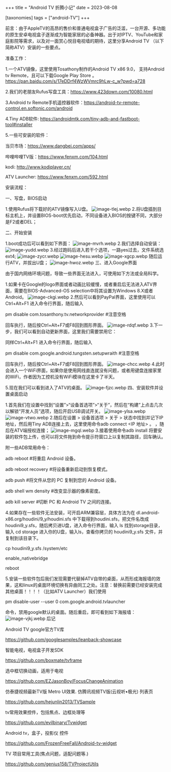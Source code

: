 +++
title = "Android TV 折腾小记"
date = 2023-08-08

[taxonomies]
tags = ["android-TV"]
+++


前言：由于AppleTV的高昂的售价和普通电视盒子广告的泛滥，一台开源、多功能的原生安卓电视盒子逐渐成为智能家居的必备神器。出于对IPTV、YouTube和家庭影院等需求，以及对一面赏心悦目电视墙的期待，这里分享Android TV （以下简称ATV）安装的一些要点。
<!-- more -->
准备工作：

1.一个ATV镜像，这里使用Tosathony制作的Android TV x86 9.0， 支持Android tv Remote，且可以下载Google Play Store 。https://pan.baidu.com/s/17eDDrf4WzWVmrc9hLw-c_w?pwd=a728

2.我们的老朋友Rufus写盘工具：https://www.423down.com/10080.html

3.Android tv Remote手机遥控器软件：https://android-tv-remote-control.en.softonic.com/android

4.Tiny ADB软件: https://androidmtk.com/tiny-adb-and-fastboot-tool#installer

5.一些可安装的软件：

当贝市场：https://www.dangbei.com/apps/

哔哩哔哩TV版：https://www.fenxm.com/104.html

kodi: http://www.kodiplayer.cn/

ATV Launcher: https://www.fenxm.com/592.html

安装流程：

一、写盘，BIOS启动

1.使用Rufus将下载好的ATV镜像写入U盘。
![image-tlej.webp](https://pic.dich.ink/1/2024/03/06/65e8665dd27b9.webp)
2.将U盘插到目标主机上，并设置BIOS-boot优先启动，不同设备进入BIOS的按键不同，大部分是F2或者DEL；

二、开始安装

1.boot成功后可以看到如下界面：
![image-mvrh.webp](https://pic.dich.ink/1/2024/03/06/65e8666eac466.webp)
2.我们选择自动安装：
![image-yudd.webp](https://pic.dich.ink/1/2024/03/06/65e86651a32f2.webp)
3.经过跑码后进入若干个选项，一路yes过去，文件系统选ext4;
![image-zycr.webp](https://pic.dich.ink/1/2024/03/06/65e8664cc6063.webp)
![image-hesu.webp](https://pic.dich.ink/1/2024/03/06/65e86677e6b6c.webp)
![image-xgcp.webp](https://pic.dich.ink/1/2024/03/06/65e86653ab2b1.webp)
随后运行ATV，并拔出U盘；
![image-hwoz.webp](https://pic.dich.ink/1/2024/03/06/65e866762b828.webp)
三、进入Google界面

由于国内网络环境问题，导致一些界面无法进入，可使用如下方法或全局科学。

1.如果卡在Google的logo界面或者动画比较缓慢，或者重启后无法进入ATV界面，需要在BIOS-Advanced-OS selection中将其设置为Windows 8.X或者Android。
![image-ckgi.webp](https://pic.dich.ink/1/2024/03/06/65e866840ebf2.webp)
2.然后可以看到PayPal界面，这里使用可以Ctrl+Alt+F1 进入命令行界面，随后输入

pm disable com.tosanthony.tv.networkprovider #注意空格

回车执行，随后按Ctrl+Alt+F7或F8回到图形界面。
![image-rdqf.webp](https://pic.dich.ink/1/2024/03/06/65e8666529ea7.webp)
3.下一步，我们可以看到自动更新界面，这里我们需要禁用它：

同样Ctrl+Alt+F1 进入命令行界面，随后输入

pm disable com.google.android.tungsten.setupwraith #注意空格

回车执行，随后按Ctrl+Alt+F7或F8回到图形界面。
![image-chcc.webp](https://pic.dich.ink/1/2024/03/06/65e866843a99e.webp)
4.此时会进入一个WiFi界面，如果你是使用网线直连就没有问题，或者用键盘连接家里的WiFi，作者因为工控机没有WiFi模块在这里卡了半天。

5.现在我们可以看到进入了ATV的桌面。
![image-fjzc.webp](https://pic.dich.ink/1/2024/03/06/65e8667b8c994.webp)
四、安装软件并设置桌面启动

1.首先我们在设置中找到“设置”>“设备首选项”>“关于”，然后在“构建”上点击几次以解锁“开发人员”选项，随后开启USB调试开关。
![image-ylsa.webp](https://pic.dich.ink/1/2024/03/06/65e86652f1a2a.webp)
![image-vtwo.webp](https://pic.dich.ink/1/2024/03/06/65e86651ded04.webp)
2.随后在设置 > 设备首选项 > 关于 > 状态中找到并记下IP 地址，然后用Tiny ADB连接上去，这里使用命令adb connect <IP 地址> 。 ，随后在ATV端授权连接；
![image-mgql.webp](https://pic.dich.ink/1/2024/03/06/65e8666eec785.webp)
3.接着使用命令adb install <path to android app.apk>将要安装的软件包上传，也可以将文件拖到命令提示符窗口上以复制其路径，回车确认。

附一些ADB常用命令：

adb reboot #将重启 Android 设备。

adb reboot recovery #将设备重新启动到恢复模式。

adb push <local> <remote> #将文件从您的 PC 复制到您的 Android 设备。

adb shell wm density <dpi> #改变显示器的像素密度。

adb kill server #切断 PC 和 Android TV 之间的连接。

4.如果存在一些软件无法安装，可开启ARM兼容层，具体方法为在 dl.android-x86.org/houdini/9_y/houdini.sfs 中下载得到houdini.sfs，把文件名改成houdini9_y.sfs，随后拷贝进U盘，进入命令行界面，输入 ls 找到storage目录，输入 cd storage 进入你的U盘，输入ls，查看你拷贝的 houdini9_y.sfs 文件，并复制到该目录下。

cp houdini9_y.sfs /system/etc

enable_nativebridge

reboot

5.安装一些软件包后我们发现需要代替掉ATV自带的桌面，从而形成海报墙的效果，这和linux的桌面环境切换有异曲同工之处。注意：替换前需要已经安装完成其他桌面！！！！（比如ATV Launcher）我们使用 

pm disable-user --user 0 com.google.android.tvlauncher 

命令，禁用google默认的桌面。随后重启，即可看到如下海报墙：
![image-vjkj.webp](https://pic.dich.ink/1/2024/03/06/65e86648d6dcb.webp)
后记

Android TV google官方TV库

https://github.com/googlesamples/leanback-showcase

智能电视，电视盒子开发SDK

https://github.com/boxmate/tvframe

选中框切换动画，适用于电视

https://github.com/EZJasonBoy/FocusChangeAnimation

仿泰捷视频最新TV版 Metro UI效果. 仿腾讯视频TV版(云视听•极光) 列表页

https://github.com/hejunlin2013/TVSample

tv常用效果控件，包括焦点、边框处理等

https://github.com/evilbinary/Tvwidget

Android tv，盒子，投影仪 控件

https://github.com/FrozenFreeFall/Android-tv-widget

TV 项目常用工具(焦点问题，适配问题等.)

https://github.com/genius158/TVProjectUtils

